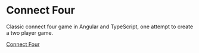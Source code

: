 # Connect Four

Classic connect four game in Angular and TypeScript, one attempt to create a two player game.

[Connect Four](#https://en.wikipedia.org/wiki/Connect_Four)
